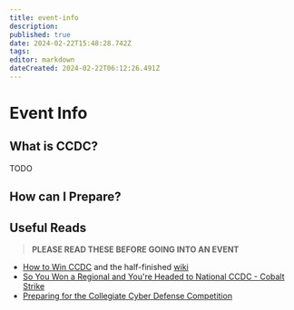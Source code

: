 ```yaml
---
title: event-info
description: 
published: true
date: 2024-02-22T15:48:28.742Z
tags: 
editor: markdown
dateCreated: 2024-02-22T06:12:26.491Z
---
```


# Event Info
## What is CCDC?
TODO

## How can I Prepare?

## Useful Reads
> **PLEASE READ THESE BEFORE GOING INTO AN EVENT**

- [How to Win CCDC](https://docs.google.com/presentation/d/1pPXLg3KqwSMLRCNRfows5QnVI2mLjSmll5vN2WHMFJg/edit#slide=id.p) and the half-finished [wiki](https://howtowinccdc.com/wiki/)
- [So You Won a Regional and You're Headed to National CCDC - Cobalt Strike](https://www.cobaltstrike.com/blog/so-you-won-a-regional-and-youre-headed-to-national-ccdc/)
- [Preparing for the Collegiate Cyber Defense Competition](https://www.nationalcyberwatch.org/wp-content/uploads/2016/03/NCC_Press_How_To_Prepare_For_the_CCDC-1.pdf)